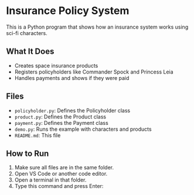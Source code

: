 # Insurance Policy System

This is a Python program that shows how an insurance system works using sci-fi characters.

## What It Does

- Creates space insurance products
- Registers policyholders like Commander Spock and Princess Leia
- Handles payments and shows if they were paid

## Files

- `policyholder.py`: Defines the Policyholder class
- `product.py`: Defines the Product class
- `payment.py`: Defines the Payment class
- `demo.py`: Runs the example with characters and products
- `README.md`: This file

## How to Run

1. Make sure all files are in the same folder.
2. Open VS Code or another code editor.
3. Open a terminal in that folder.
4. Type this command and press Enter:

